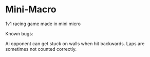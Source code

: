 # Mini-Macro
1v1 racing game made in mini micro

Known bugs:

Ai opponent can get stuck on walls when hit backwards.
Laps are sometimes not counted correctly.
